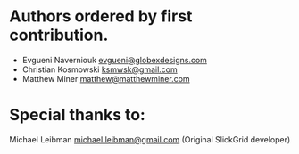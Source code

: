 # Authors ordered by first contribution.

* Evgueni Naverniouk <evgueni@globexdesigns.com>
* Christian Kosmowski <ksmwsk@gmail.com>
* Matthew Miner <matthew@matthewminer.com>

# Special thanks to:

Michael Leibman <michael.leibman@gmail.com> (Original SlickGrid developer)
